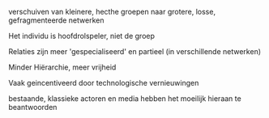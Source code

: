 verschuiven van kleinere, hecthe groepen naar grotere, losse, gefragmenteerde netwerken

Het individu is hoofdrolspeler, niet de groep

Relaties zijn meer 'gespecialiseerd' en partieel (in verschillende netwerken)

Minder Hiërarchie, meer vrijheid

Vaak geincentiveerd door technologische vernieuwingen

bestaande, klassieke actoren en media hebben het moeilijk hieraan te beantwoorden